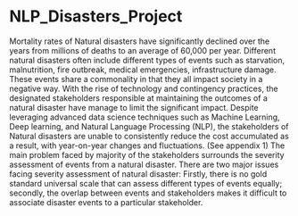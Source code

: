 # NLP_Disasters_Project
Mortality rates of Natural disasters have significantly declined over the years from millions of deaths to an average of 60,000 per year. Different natural disasters often include different types of events such as starvation, malnutrition, fire outbreak, medical emergencies, infrastructure damage. These events share a commonality in that they all impact society in a negative way. With the rise of technology and contingency practices, the designated stakeholders responsible at maintaining the outcomes of a natural disaster have manage to limit the significant impact. Despite leveraging advanced data science techniques such as Machine Learning, Deep learning, and Natural Language Processing (NLP), the stakeholders of Natural disasters are unable to consistently reduce the cost accumulated as a result, with year-on-year changes and fluctuations. (See appendix 1) The main problem faced by majority of the stakeholders surrounds the severity assessment of events from a natural disaster. There are two major issues facing severity assessment of natural disaster: Firstly, there is no gold standard universal scale that can assess different types of events equally; secondly, the overlap between events and stakeholders makes it difficult to associate disaster events to a particular stakeholder.
